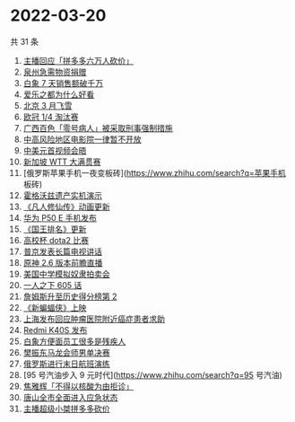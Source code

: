 # 2022-03-20

共 31 条

<!-- BEGIN -->
<!-- 最后更新时间 Sun Mar 20 2022 15:08:06 GMT+0800 (China Standard Time) -->

1. [主播回应「拼多多六万人砍价」](https://www.zhihu.com/search?q=主播拼多多砍价)
1. [泉州急需物资捐赠](https://www.zhihu.com/search?q=泉州疫情)
1. [白象 7 天销售额破千万](https://www.zhihu.com/search?q=白象销售额)
1. [爱乐之都为什么好看](https://www.zhihu.com/search?q=爱乐之都)
1. [北京 3 月飞雪](https://www.zhihu.com/search?q=北京下雪)
1. [欧冠 1/4 淘汰赛](https://www.zhihu.com/search?q=欧冠淘汰赛)
1. [广西百色「零号病人」被采取刑事强制措施](https://www.zhihu.com/search?q=百色零号病人)
1. [中高风险地区电影院一律暂不开放](https://www.zhihu.com/search?q=国家电影局发文)
1. [中美元首视频会晤](https://www.zhihu.com/search?q=中美元首会晤)
1. [新加坡 WTT 大满贯赛](https://www.zhihu.com/search?q=新加坡大满贯赛)
1. [俄罗斯苹果手机一夜变板砖](https://www.zhihu.com/search?q=苹果手机 板砖)
1. [霍格沃兹遗产实机演示](https://www.zhihu.com/search?q=霍格沃兹遗产)
1. [《凡人修仙传》动画更新](https://www.zhihu.com/search?q=凡人修仙传)
1. [华为 P50 E 手机发布](https://www.zhihu.com/search?q=华为P50E)
1. [《国王排名》更新](https://www.zhihu.com/search?q=国王排名)
1. [高校杯 dota2 比赛](https://www.zhihu.com/search?q=dota2)
1. [普京发表长篇电视讲话](https://www.zhihu.com/search?q=普京长篇电视讲话)
1. [原神 2.6 版本前瞻直播](https://www.zhihu.com/search?q=原神)
1. [美国中学模拟奴隶拍卖会](https://www.zhihu.com/search?q=模拟奴隶拍卖会)
1. [一人之下 605 话](https://www.zhihu.com/search?q=一人之下)
1. [詹姆斯升至历史得分榜第 2](https://www.zhihu.com/search?q=詹姆斯总得分)
1. [《新蝙蝠侠》上映](https://www.zhihu.com/search?q=新蝙蝠侠)
1. [上海发布回应肿瘤医院附近癌症患者求助](https://www.zhihu.com/search?q=上海发布回应癌症患者求助)
1. [Redmi K40S 发布](https://www.zhihu.com/search?q=红米K40S)
1. [白象方便面员工很多是残疾人](https://www.zhihu.com/search?q=白象)
1. [樊振东马龙会师男单决赛](https://www.zhihu.com/search?q=樊振东)
1. [俄罗斯进行末日航班演练](https://www.zhihu.com/search?q=俄外派特种专机)
1. [95 号汽油步入 9 元时代](https://www.zhihu.com/search?q=95 号汽油)
1. [焦雅辉「不得以核酸为由拒诊」](https://www.zhihu.com/search?q=不得以核酸为由拒诊)
1. [唐山全市全面进入应急状态](https://www.zhihu.com/search?q=唐山进入应急状态)
1. [主播超级小桀拼多多砍价](https://www.zhihu.com/search?q=斗鱼主播拼多多砍价)

<!-- END -->
